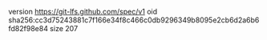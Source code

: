 version https://git-lfs.github.com/spec/v1
oid sha256:cc3d75243881c7f166e34f8c466c0db9296349b8095e2cb6d2a6b6fd82f98e84
size 207
